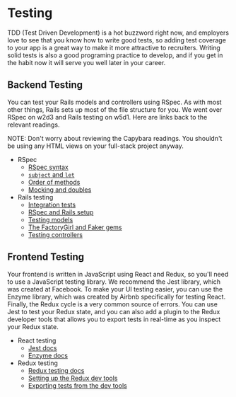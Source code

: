 # Testing

TDD (Test Driven Development) is a hot buzzword right now, and employers love to see that you know how to write good tests, so adding test coverage to your app is a great way to make it more attractive to recruiters.
Writing solid tests is also a good programing practice to develop, and if you get in the habit now it will serve you well later in your career.

## Backend Testing

You can test your Rails models and controllers using RSpec.
As with most other things, Rails sets up most of the file structure for you.
We went over RSpec on w2d3 and Rails testing on w5d1.
Here are links back to the relevant readings.

NOTE: Don't worry about reviewing the Capybara readings.
You shouldn't be using any HTML views on your full-stack project anyway.

* RSpec
  * [RSpec syntax][rspec-syntax]
  * [`subject` and `let`][subject-and-let]
  * [Order of methods][order-of-rspec-methods]
  * [Mocking and doubles][mocking-and-doubles]
* Rails testing
  * [Integration tests][integration-tests]
  * [RSpec and Rails setup][rspec-and-rails]
  * [Testing models][testing-models]
  * [The FactoryGirl and Faker gems][factorygirl-and-faker]
  * [Testing controllers][testing-controllers]

[rspec-syntax]: ../../../ruby/readings/rspec-syntax.md
[subject-and-let]: ../../../ruby/readings/subject-and-let.md
[order-of-rspec-methods]: ../../../ruby/readings/rspec-order.md
[mocking-and-doubles]: ../../../ruby/readings/test-doubles.md
[integration-tests]: ../../../rails/readings/integration-testing.md
[rspec-and-rails]: ../../../rails/readings/rspec-and-rails-setup.md
[testing-models]: ../../../rails/readings/rspec-models.md
[factorygirl-and-faker]: ../../../rails/readings/factorygirl-and-faker.md
[testing-controllers]: ../../../rails/readings/rspec-controllers.md

## Frontend Testing

Your frontend is written in JavaScript using React and Redux, so you'll need to use a JavaScript testing library.
We recommend the Jest library, which was created at Facebook.
To make your UI testing easier, you can use the Enzyme library, which was created by Airbnb specifically for testing React.
Finally, the Redux cycle is a very common source of errors.
You can use Jest to test your Redux state, and you can also add a plugin to the Redux developer tools that allows you to export tests in real-time as you inspect your Redux state.

* React testing
  * [Jest docs][jest]
  * [Enzyme docs][enzyme]
* Redux testing
  * [Redux testing docs][redux-testing-docs]
  * [Setting up the Redux dev tools][redux-dev-tools]
  * [Exporting tests from the dev tools][gentest]

[jest]: https://facebook.github.io/jest/
[enzyme]: http://airbnb.io/enzyme/
[redux-testing-docs]: http://redux.js.org/docs/recipes/WritingTests.html
[redux-dev-tools]: ../../../react/readings/redux_dev_tools.md
[gentest]: https://github.com/lapanoid/redux-devtools-gentest-plugin
